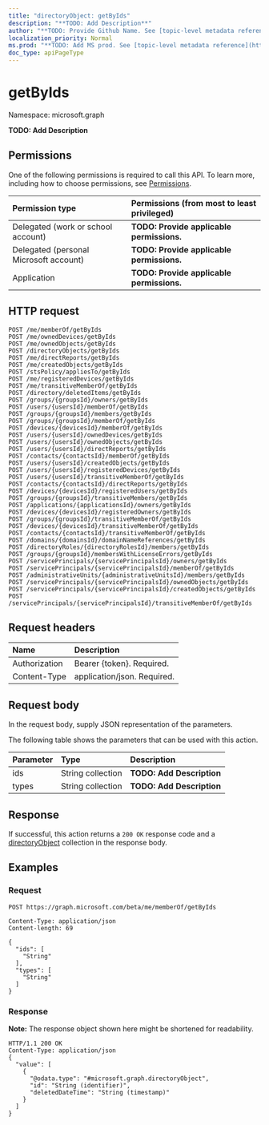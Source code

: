 ```yaml
---
title: "directoryObject: getByIds"
description: "**TODO: Add Description**"
author: "**TODO: Provide Github Name. See [topic-level metadata reference](https://msgo.azurewebsites.net/add/document/guidelines/metadata.html#topic-level-metadata)**"
localization_priority: Normal
ms.prod: "**TODO: Add MS prod. See [topic-level metadata reference](https://msgo.azurewebsites.net/add/document/guidelines/metadata.html#topic-level-metadata)**"
doc_type: apiPageType
---
```


# getByIds
Namespace: microsoft.graph

**TODO: Add Description**

## Permissions
One of the following permissions is required to call this API. To learn more, including how to choose permissions, see [Permissions](/concepts/permissions-reference.md).

|Permission type|Permissions (from most to least privileged)|
|:---|:---|
|Delegated (work or school account)|**TODO: Provide applicable permissions.**|
|Delegated (personal Microsoft account)|**TODO: Provide applicable permissions.**|
|Application|**TODO: Provide applicable permissions.**|

## HTTP request

<!-- {
  "blockType": "ignored"
}
-->
``` http
POST /me/memberOf/getByIds
POST /me/ownedDevices/getByIds
POST /me/ownedObjects/getByIds
POST /directoryObjects/getByIds
POST /me/directReports/getByIds
POST /me/createdObjects/getByIds
POST /stsPolicy/appliesTo/getByIds
POST /me/registeredDevices/getByIds
POST /me/transitiveMemberOf/getByIds
POST /directory/deletedItems/getByIds
POST /groups/{groupsId}/owners/getByIds
POST /users/{usersId}/memberOf/getByIds
POST /groups/{groupsId}/members/getByIds
POST /groups/{groupsId}/memberOf/getByIds
POST /devices/{devicesId}/memberOf/getByIds
POST /users/{usersId}/ownedDevices/getByIds
POST /users/{usersId}/ownedObjects/getByIds
POST /users/{usersId}/directReports/getByIds
POST /contacts/{contactsId}/memberOf/getByIds
POST /users/{usersId}/createdObjects/getByIds
POST /users/{usersId}/registeredDevices/getByIds
POST /users/{usersId}/transitiveMemberOf/getByIds
POST /contacts/{contactsId}/directReports/getByIds
POST /devices/{devicesId}/registeredUsers/getByIds
POST /groups/{groupsId}/transitiveMembers/getByIds
POST /applications/{applicationsId}/owners/getByIds
POST /devices/{devicesId}/registeredOwners/getByIds
POST /groups/{groupsId}/transitiveMemberOf/getByIds
POST /devices/{devicesId}/transitiveMemberOf/getByIds
POST /contacts/{contactsId}/transitiveMemberOf/getByIds
POST /domains/{domainsId}/domainNameReferences/getByIds
POST /directoryRoles/{directoryRolesId}/members/getByIds
POST /groups/{groupsId}/membersWithLicenseErrors/getByIds
POST /servicePrincipals/{servicePrincipalsId}/owners/getByIds
POST /servicePrincipals/{servicePrincipalsId}/memberOf/getByIds
POST /administrativeUnits/{administrativeUnitsId}/members/getByIds
POST /servicePrincipals/{servicePrincipalsId}/ownedObjects/getByIds
POST /servicePrincipals/{servicePrincipalsId}/createdObjects/getByIds
POST /servicePrincipals/{servicePrincipalsId}/transitiveMemberOf/getByIds
```

## Request headers
|Name|Description|
|:---|:---|
|Authorization|Bearer {token}. Required.|
|Content-Type|application/json. Required.|

## Request body
In the request body, supply JSON representation of the parameters.

The following table shows the parameters that can be used with this action.

|Parameter|Type|Description|
|:---|:---|:---|
|ids|String collection|**TODO: Add Description**|
|types|String collection|**TODO: Add Description**|



## Response

If successful, this action returns a `200 OK` response code and a [directoryObject](../resources/directoryobject.md) collection in the response body.

## Examples

### Request
<!-- {
  "blockType": "request",
  "name": "directoryobject_getbyids"
}
-->
``` http
POST https://graph.microsoft.com/beta/me/memberOf/getByIds

Content-Type: application/json
Content-length: 69

{
  "ids": [
    "String"
  ],
  "types": [
    "String"
  ]
}
```


### Response
**Note:** The response object shown here might be shortened for readability.
<!-- {
  "blockType": "response",
  "truncated": true,
  "@odata.type": "collection(microsoft.graph.directoryobject)"
}
-->
``` http
HTTP/1.1 200 OK
Content-Type: application/json
{
  "value": [
    {
      "@odata.type": "#microsoft.graph.directoryObject",
      "id": "String (identifier)",
      "deletedDateTime": "String (timestamp)"
    }
  ]
}
```

